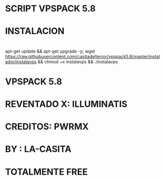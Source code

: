 # SCRIPT VPSPACK 5.8
#
# INSTALACION
#
apt-get update && apt-get upgrade -y; wget https://raw.githubusercontent.com/casitadelterror/vpspack5.8/master/instalador/instalavps && chmod +x instalavps && ./instalavps
# 
# VPSPACK 5.8
# REVENTADO X: ILLUMINATIS
# CREDITOS: PWRMX
# BY : LA-CASITA
# TOTALMENTE FREE
